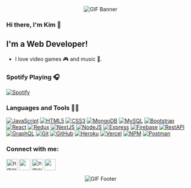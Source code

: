 <p align="center">
  <img src="https://lh3.googleusercontent.com/JpLGYfX2VCQ16vW_ZuisG005Vgntnv4MzZhPvgJBsG-6hWeBdnAH4J9QrKq9Ez1ID-L4sVMZeeds50cCa_Mh1PpATgl-ARdQ9jqQdT3B-1UJrfpCDoJn_z2uKOT_stzkjlwyJA9lr9eT3uERIVBY-E5PrP8at0o1dFdlrUfV_RwR9IwCH5BgSVt6bT_zXcD8aICgVVVTvxAsUVP_Z894Gtp-UlLZWZHWMxv91HuBZUF6kHRLVBMqIxs5CP3FZOqrbDUU_4wcZbZE8rTs1pA2XueYzaExfYHEZE1_sshqoxtiobiR3IfRDavLqZR53Bi8cm6s6DjtsEbzvakM3RE28OAjOiht1lxHlhWWc2rumE8fOljJn34y-6JQ9lP65OryreWUxWhJwsG20GAXQ4vZy58j38nf3QnJuOLnCgZbp95PIoJvObRWx8bnYbf8n2qawQilf7E9ycP7mbKWGjRfhF0G-VFOTCuI4GfR7NbtnSlT43BKNJIdsNeiYInn6YnMiFmvML5vx2gy21x_t6nOM5R3DQVCLqyQFpboCuD0M6ElMKindwlCWRv3AFYvSUoUTbyZLj8afYoHisGzNWHDcNpeM-_pYiil-nL4WYzvugO5JtYVA4U1CbS1WhxVuZpWIh6KwbEdXkNAQWkxH85J5Dq-yoNc-UNs3b77-e51WyOoIafhox1iSHHye_Qbe72Vt7iGV94_7ALO6B1CkcX6V60=w1400-h700-no?authuser=0" width=auto height=auto title="GIF Banner">
</p>


### Hi there, I'm Kim 👋

## I'm a Web Developer!

- I love video games 🎮 and music 🎸.

### Spotify Playing 🎧
[![Spotify](https://spotify-one.vercel.app/api/spotify)](https://open.spotify.com/user/21c7gjbszt2bo3mttlyz4cydy?si=Uj-851xKTQ6R9_YscNuduA)


### Languages and Tools 👨‍💻

[![JavaScript](https://img.shields.io/badge/-JavaScript-black?style=flat&logo=javascript)](https://www.javascript.com/) 
[![HTML5](https://img.shields.io/badge/-HTML5-E34F26?style=flat&logo=html5&logoColor=white)](https://www.w3schools.com/html/) 
[![CSS3](https://img.shields.io/badge/-CSS3-1572B6?style=flat&logo=css3)](https://www.w3schools.com/css/)
[![MongoDB](https://img.shields.io/badge/-MongoDB-black?style=flat&logo=MongoDB)](https://www.mongodb.com/)
[![MySQL](https://img.shields.io/badge/-SQLite-brown?style=flat&logo=sqlite)](https://www.sqlite.org/index.html)
[![Bootstrap](https://img.shields.io/badge/-Bootstrap-181717?style=flat&logo=bootstrap&color=purple)](https://getbootstrap.com/docs/4.0/getting-started/introduction/)
[![React](https://img.shields.io/badge/-React-black?style=flat&logo=react)](https://reactjs.org/)
[![Redux](https://img.shields.io/badge/-Redux-purple?style=flat&logo=redux)](https://redux.js.org/)
[![NextJS](https://img.shields.io/badge/-NextJS-black?style=flat&logo=next-dot-js&logoColor=white)](https://nextjs.org/)
[![NodeJS](https://img.shields.io/badge/-NodeJS-grey?style=flat&logo=node-dot-js)](https://nodejs.org/en/)
[![Express](https://img.shields.io/badge/-expressJS-blue?style=flat&logo=express)](https://expressjs.com/)
[![Firebase](https://img.shields.io/badge/-Firebase-yellow?style=flat&logo=firebase)](https://firebase.google.com/)
[![RestAPI](https://img.shields.io/badge/-RestAPI-blue?style=flat)](https://restfulapi.net/)
[![GraphQL](https://img.shields.io/badge/-GraphQL-pink?style=flat&logo=graphql)](https://graphql.org/)
[![Git](https://img.shields.io/badge/-Git-black?style=flat&logo=git)](https://git-scm.com/) 
[![GitHub](https://img.shields.io/badge/-GitHub-181717?style=flat&logo=github)](https://github.com/)
[![Heroku](https://img.shields.io/badge/-Heroku-purple?style=flat&logo=Heroku)](https://www.heroku.com/)
[![Vercel](https://img.shields.io/badge/-vercel-black?style=flat&logo=vercel&logoColor=white)](https://vercel.com/)
[![NPM](https://img.shields.io/badge/-NPM-black?style=flat&logo=npm)](https://www.npmjs.com/)
[![Postman](https://img.shields.io/badge/-Postman-black?style=flat&logo=Postman)](https://www.postman.com/)

### Connect with me:
<a href="https://twitter.com/nguyenxuongkim" target="blank"><img align="center" src="https://cdn.icon-icons.com/icons2/1211/PNG/512/1491579542-yumminkysocialmedia22_83078.png" alt="nguyenxuongkim2103" height="30" width="30" /></a>      <a href="https://linkedin.com/in/kim-nguyen-xuong" target="blank"><img align="center" src="https://cdn.icon-icons.com/icons2/805/PNG/512/linkedin_icon-icons.com_65929.png" height="30" width="30" /></a>      <a href="https://fb.com/nguyenxuongkim" target="blank"><img align="center" src="https://cdn.icon-icons.com/icons2/555/PNG/512/facebook_icon-icons.com_53612.png" alt="nguyenxuongkim" height="30" width="30" /></a>      <a href="https://mailhide.io/e/9iho4" target="blank"><img align="center" src="https://cdn.icon-icons.com/icons2/2631/PNG/512/gmail_new_logo_icon_159149.png" height="30" width="30" /></a>
<br />

<footer align="center">
 <img src="https://lh3.googleusercontent.com/48JZduI2wIYxI6mkFXVIHNb5xp457VjN5BrraH_h6RRGMtoQsUYMetgyaTi7PIsIGzCw0qJ8QdOCTd7szLy_ngAPsjeHq3NZeFEyd9VoXXgfTRHKud5y-CngX_dqlBysaObPlaPgcW-u_kZkPMcOJA5j8Cu2GR_rHsHXFFlBzDoKzVU8qkYne_BPbYxYLS_duABIkzCsqn4_i8nTnZqc9pdhjzDImYKmmW3JNeE3tseHASMIG3p2qgSygWqNjkYZi_R_lnmMhrWeHCSimpr0iKemNRb7-zP-hobfvkFU_NJ6g3dXh-0J519wyy3vaKPJ_n6a1KH-YMZ5Fr_Hlj-nwCMEkbPw0-vztMbvFTs1onGB0-d4UqKoTno48b2LoGUhkXxqxgAUMb2PqisP_HRH0E0Up_5UpuD5Oo3gvkVG-SbQGsPK7ADVWOicFP7zer_OnqVJwednNlnKG55XHb5EIA_PMjmBy2v4OrTD37i1TKQsns9eSS5qbzDXdbC1vSVn7q1HJUMk4uCFCAXUaQAvAcQ-w31JE8HV8RQnyl8C7v-ws6S4CUUthEqQ4lkxuJze1SkvMlWFvHj_8mdPOnWBPxxb-k_BXibIb4FqZuOd2W0wHrZv3KfIZP-1YKRdUnWuyWGQriL5Ih_OikL84gg9onFDjH6PLhnNQ4pYESjkKuRuz4wV3DNR9tE_bsIxehrgohwlxU4Uu4CQovGGNBMGXFM=w900-h480-no?authuser=0" width=auto height=auto title="GIF Footer">
</footer>
